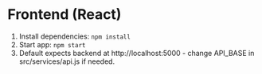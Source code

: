 # Frontend (React)
1. Install dependencies: `npm install`
2. Start app: `npm start`
3. Default expects backend at http://localhost:5000 - change API_BASE in src/services/api.js if needed.
